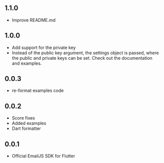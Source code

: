 ## 1.1.0
* Improve README.md

## 1.0.0
* Add support for the private key
* Instead of the public key argument, the settings object is passed, where the public and private keys can be set.
Check out the documentation and examples.

## 0.0.3
* re-format examples code

## 0.0.2

* Score fixes
* Added examples
* Dart formatter

## 0.0.1

* Official EmailJS SDK for Flutter
